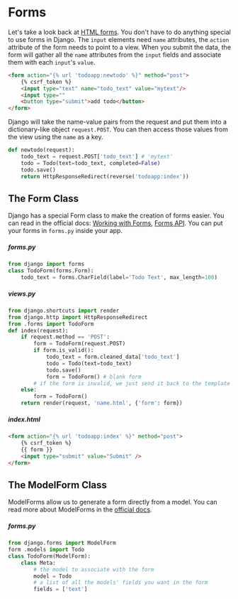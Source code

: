 

# Forms

Let's take a look back at [HTML forms](../../2%20HTML%20+%20CSS/docs/12%20-%20HTML%20Forms.md). You don't have to do anything special to use forms in Django. The `input` elements need `name` attributes, the `action` attribute of the form needs to point to a view. When you submit the data, the form will gather all the `name` attributes from the `input` fields and associate them with each `input`'s `value`.

```html
<form action="{% url 'todoapp:newtodo' %}" method="post">
    {% csrf_token %}
    <input type="text" name="todo_text" value="mytext"/>
    <input type=""
    <button type="submit">add todo</button>
</form>
```

Django will take the name-value pairs from the request and put them into a dictionary-like object `request.POST`. You can then access those values from the view using the `name` as a key.

```python
def newtodo(request):
    todo_text = request.POST['todo_text'] # 'mytext'
    todo = Todo(text=todo_text, completed=False)
    todo.save()
    return HttpResponseRedirect(reverse('todoapp:index'))
```

## The Form Class

Django has a special Form class to make the creation of forms easier. You can read in the official docs: [Working with Forms](https://docs.djangoproject.com/en/2.0/topics/forms/), [Forms API](https://docs.djangoproject.com/en/2.0/ref/forms/api/#django.forms.Form). You can put your forms in `forms.py` inside your app.


##### forms.py
```python
from django import forms
class TodoForm(forms.Form):
    todo_text = forms.CharField(label='Todo Text', max_length=100)
```

##### views.py
```python
from django.shortcuts import render
from django.http import HttpResponseRedirect
from .forms import TodoForm
def index(request):
    if request.method == 'POST':
        form = TodoForm(request.POST)
        if form.is_valid():
            todo_text = form.cleaned_data['todo_text']
            todo = Todo(text=todo_text)
            todo.save()
            form = TodoForm() # blank form
        # if the form is invalid, we just send it back to the template
    else:
        form = TodoForm()
    return render(request, 'name.html', {'form': form})
```

##### index.html
```html
<form action="{% url 'todoapp:index' %}" method="post">
    {% csrf_token %}
    {{ form }}
    <input type="submit" value="Submit" />
</form>
```


## The ModelForm Class

ModelForms allow us to generate a form directly from a model. You can read more about ModelForms in the [official docs](https://docs.djangoproject.com/en/2.0/topics/forms/modelforms/).

##### forms.py
```python
from django.forms import ModelForm
form .models import Todo
class TodoForm(ModelForm):
    class Meta:
        # the model to associate with the form
        model = Todo
        # a list of all the models' fields you want in the form
        fields = ['text']
```
